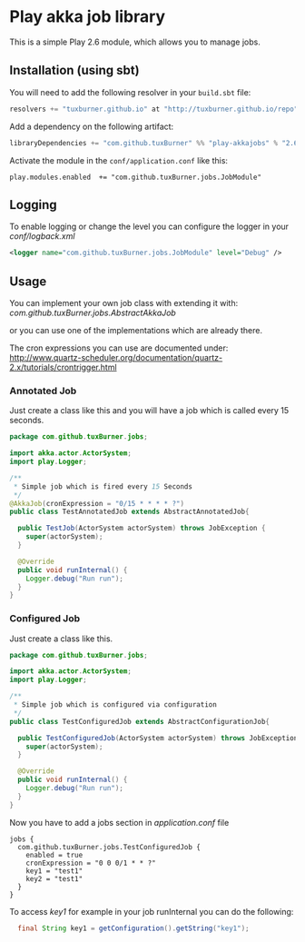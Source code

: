 # Play akka job library

This is a simple Play 2.6 module, which allows you to manage jobs.


## Installation (using sbt)

You will need to add the following resolver in your `build.sbt` file:

```scala
resolvers += "tuxburner.github.io" at "http://tuxburner.github.io/repo"
```

Add a dependency on the following artifact:

```scala
libraryDependencies += "com.github.tuxBurner" %% "play-akkajobs" % "2.6.1"
```

Activate the module in the `conf/application.conf` like this:

```
play.modules.enabled  += "com.github.tuxBurner.jobs.JobModule"
```

## Logging 

To enable logging or change the level you can configure the logger in your *conf/logback.xml*

```xml
<logger name="com.github.tuxBurner.jobs.JobModule" level="Debug" />
```


## Usage


You can implement your own job class with extending it with: *com.github.tuxBurner.jobs.AbstractAkkaJob*
 
or you can use one of the implementations which are already there.

The cron expressions you can use are documented under: http://www.quartz-scheduler.org/documentation/quartz-2.x/tutorials/crontrigger.html

### Annotated Job

Just create a class like this  and you will have a job which is called every 15 seconds.

```java
package com.github.tuxBurner.jobs;

import akka.actor.ActorSystem;
import play.Logger;

/**
 * Simple job which is fired every 15 Seconds
 */
@AkkaJob(cronExpression = "0/15 * * * * ?")
public class TestAnnotatedJob extends AbstractAnnotatedJob{

  public TestJob(ActorSystem actorSystem) throws JobException {
    super(actorSystem);
  }

  @Override
  public void runInternal() {
    Logger.debug("Run run");
  }
}
```

### Configured Job

Just create a class like this.

```java
package com.github.tuxBurner.jobs;

import akka.actor.ActorSystem;
import play.Logger;

/**
 * Simple job which is configured via configuration
 */
public class TestConfiguredJob extends AbstractConfigurationJob{

  public TestConfiguredJob(ActorSystem actorSystem) throws JobException {
    super(actorSystem);
  }

  @Override
  public void runInternal() {
    Logger.debug("Run run");
  }
}
```

Now you have to add a jobs section in *application.conf* file

```
jobs {
  com.github.tuxBurner.jobs.TestConfiguredJob {
    enabled = true
    cronExpression = "0 0 0/1 * * ?"
    key1 = "test1"
    key2 = "test1"
  }
}
```

To access *key1* for example in your job runInternal you can do the following:
 
```java
  final String key1 = getConfiguration().getString("key1");
```
